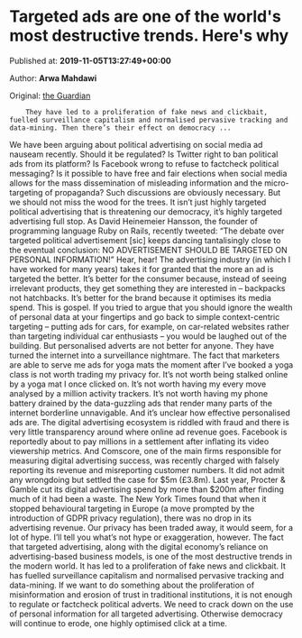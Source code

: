 
# Targeted ads are one of the world's most destructive trends. Here's why

Published at: **2019-11-05T13:27:49+00:00**

Author: **Arwa Mahdawi**

Original: [the Guardian](https://www.theguardian.com/world/2019/nov/05/targeted-ads-fake-news-clickbait-surveillance-capitalism-data-mining-democracy)


        They have led to a proliferation of fake news and clickbait, fuelled surveillance capitalism and normalised pervasive tracking and data-mining. Then there’s their effect on democracy ...
      
We have been arguing about political advertising on social media ad nauseam recently. Should it be regulated? Is Twitter right to ban political ads from its platform? Is Facebook wrong to refuse to factcheck political messaging? Is it possible to have free and fair elections when social media allows for the mass dissemination of misleading information and the micro-targeting of propaganda?
Such discussions are obviously necessary. But we should not miss the wood for the trees. It isn’t just highly targeted political advertising that is threatening our democracy, it’s highly targeted advertising full stop. As David Heinemeier Hansson, the founder of programming language Ruby on Rails, recently tweeted: “The debate over targeted political advertisement [sic] keeps dancing tantalisingly close to the eventual conclusion: NO ADVERTISEMENT SHOULD BE TARGETED ON PERSONAL INFORMATION!”
Hear, hear! The advertising industry (in which I have worked for many years) takes it for granted that the more an ad is targeted the better. It’s better for the consumer because, instead of seeing irrelevant products, they get something they are interested in – backpacks not hatchbacks. It’s better for the brand because it optimises its media spend. This is gospel. If you tried to argue that you should ignore the wealth of personal data at your fingertips and go back to simple context-centric targeting – putting ads for cars, for example, on car-related websites rather than targeting individual car enthusiasts – you would be laughed out of the building.
But personalised adverts are not better for anyone. They have turned the internet into a surveillance nightmare. The fact that marketers are able to serve me ads for yoga mats the moment after I’ve booked a yoga class is not worth trading my privacy for. It’s not worth being stalked online by a yoga mat I once clicked on. It’s not worth having my every move analysed by a million activity trackers. It’s not worth having my phone battery drained by the data-guzzling ads that render many parts of the internet borderline unnavigable.
And it’s unclear how effective personalised ads are. The digital advertising ecosystem is riddled with fraud and there is very little transparency around where online ad revenue goes. Facebook is reportedly about to pay millions in a settlement after inflating its video viewership metrics. And Comscore, one of the main firms responsible for measuring digital advertising success, was recently charged with falsely reporting its revenue and misreporting customer numbers. It did not admit any wrongdoing but settled the case for $5m (£3.8m). Last year, Procter & Gamble cut its digital advertising spend by more than $200m after finding much of it had been a waste. The New York Times found that when it stopped behavioural targeting in Europe (a move prompted by the introduction of GDPR privacy regulation), there was no drop in its advertising revenue. Our privacy has been traded away, it would seem, for a lot of hype.
I’ll tell you what’s not hype or exaggeration, however. The fact that targeted advertising, along with the digital economy’s reliance on advertising-based business models, is one of the most destructive trends in the modern world. It has led to a proliferation of fake news and clickbait. It has fuelled surveillance capitalism and normalised pervasive tracking and data-mining. If we want to do something about the proliferation of misinformation and erosion of trust in traditional institutions, it is not enough to regulate or factcheck political adverts. We need to crack down on the use of personal information for all targeted advertising. Otherwise democracy will continue to erode, one highly optimised click at a time.
